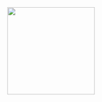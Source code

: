 
<div align="center">
  <img border-radius: 15px src="https://avatars.githubusercontent.com/u/83164448?v=4" width="200" height="200"/>






